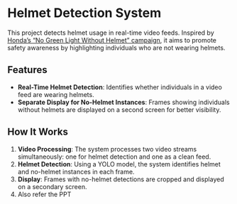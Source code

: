 # Helmet Detection System

This project detects helmet usage in real-time video feeds. Inspired by [Honda’s “No Green Light Without Helmet” campaign](https://www.facebook.com/Honda2Wheelers/videos/687548699069705/), it aims to promote safety awareness by highlighting individuals who are not wearing helmets.

## Features

- **Real-Time Helmet Detection**: Identifies whether individuals in a video feed are wearing helmets.
- **Separate Display for No-Helmet Instances**: Frames showing individuals without helmets are displayed on a second screen for better visibility.

## How It Works

1. **Video Processing**: The system processes two video streams simultaneously: one for helmet detection and one as a clean feed.
2. **Helmet Detection**: Using a YOLO model, the system identifies helmet and no-helmet instances in each frame.
3. **Display**: Frames with no-helmet detections are cropped and displayed on a secondary screen.
4. Also refer the PPT
